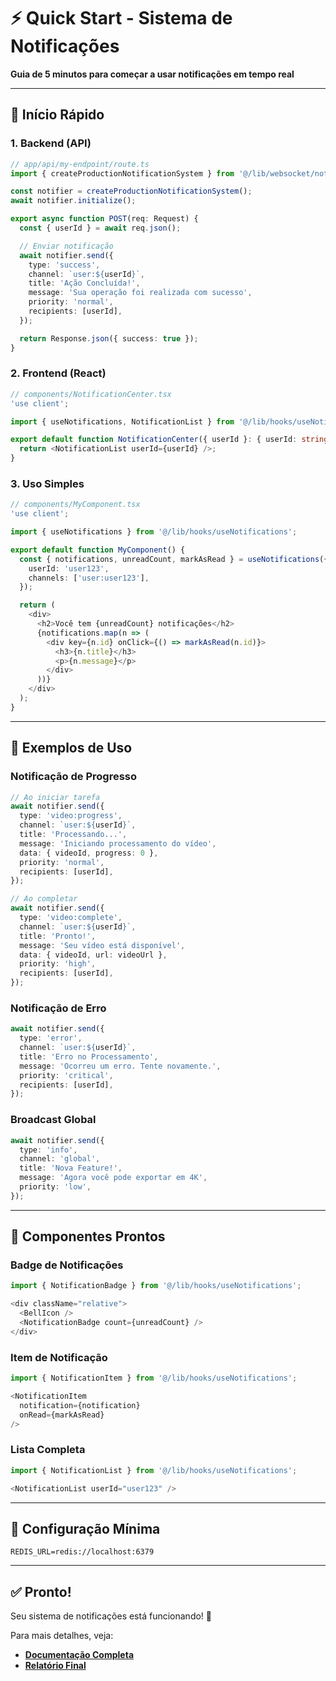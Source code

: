 # ⚡ Quick Start - Sistema de Notificações

**Guia de 5 minutos para começar a usar notificações em tempo real**

---

## 🚀 Início Rápido

### 1. Backend (API)

```typescript
// app/api/my-endpoint/route.ts
import { createProductionNotificationSystem } from '@/lib/websocket/notification-system';

const notifier = createProductionNotificationSystem();
await notifier.initialize();

export async function POST(req: Request) {
  const { userId } = await req.json();

  // Enviar notificação
  await notifier.send({
    type: 'success',
    channel: `user:${userId}`,
    title: 'Ação Concluída!',
    message: 'Sua operação foi realizada com sucesso',
    priority: 'normal',
    recipients: [userId],
  });

  return Response.json({ success: true });
}
```

### 2. Frontend (React)

```typescript
// components/NotificationCenter.tsx
'use client';

import { useNotifications, NotificationList } from '@/lib/hooks/useNotifications';

export default function NotificationCenter({ userId }: { userId: string }) {
  return <NotificationList userId={userId} />;
}
```

### 3. Uso Simples

```typescript
// components/MyComponent.tsx
'use client';

import { useNotifications } from '@/lib/hooks/useNotifications';

export default function MyComponent() {
  const { notifications, unreadCount, markAsRead } = useNotifications({
    userId: 'user123',
    channels: ['user:user123'],
  });

  return (
    <div>
      <h2>Você tem {unreadCount} notificações</h2>
      {notifications.map(n => (
        <div key={n.id} onClick={() => markAsRead(n.id)}>
          <h3>{n.title}</h3>
          <p>{n.message}</p>
        </div>
      ))}
    </div>
  );
}
```

---

## 📡 Exemplos de Uso

### Notificação de Progresso

```typescript
// Ao iniciar tarefa
await notifier.send({
  type: 'video:progress',
  channel: `user:${userId}`,
  title: 'Processando...',
  message: 'Iniciando processamento do vídeo',
  data: { videoId, progress: 0 },
  priority: 'normal',
  recipients: [userId],
});

// Ao completar
await notifier.send({
  type: 'video:complete',
  channel: `user:${userId}`,
  title: 'Pronto!',
  message: 'Seu vídeo está disponível',
  data: { videoId, url: videoUrl },
  priority: 'high',
  recipients: [userId],
});
```

### Notificação de Erro

```typescript
await notifier.send({
  type: 'error',
  channel: `user:${userId}`,
  title: 'Erro no Processamento',
  message: 'Ocorreu um erro. Tente novamente.',
  priority: 'critical',
  recipients: [userId],
});
```

### Broadcast Global

```typescript
await notifier.send({
  type: 'info',
  channel: 'global',
  title: 'Nova Feature!',
  message: 'Agora você pode exportar em 4K',
  priority: 'low',
});
```

---

## 🎨 Componentes Prontos

### Badge de Notificações

```typescript
import { NotificationBadge } from '@/lib/hooks/useNotifications';

<div className="relative">
  <BellIcon />
  <NotificationBadge count={unreadCount} />
</div>
```

### Item de Notificação

```typescript
import { NotificationItem } from '@/lib/hooks/useNotifications';

<NotificationItem 
  notification={notification} 
  onRead={markAsRead} 
/>
```

### Lista Completa

```typescript
import { NotificationList } from '@/lib/hooks/useNotifications';

<NotificationList userId="user123" />
```

---

## 🔧 Configuração Mínima

```env
REDIS_URL=redis://localhost:6379
```

---

## ✅ Pronto!

Seu sistema de notificações está funcionando! 🎉

Para mais detalhes, veja:
- **[Documentação Completa](./DOCUMENTACAO_NOTIFICACOES_10_OUT_2025.md)**
- **[Relatório Final](./RELATORIO_FINAL_COMPLETO_10_OUT_2025.md)**
